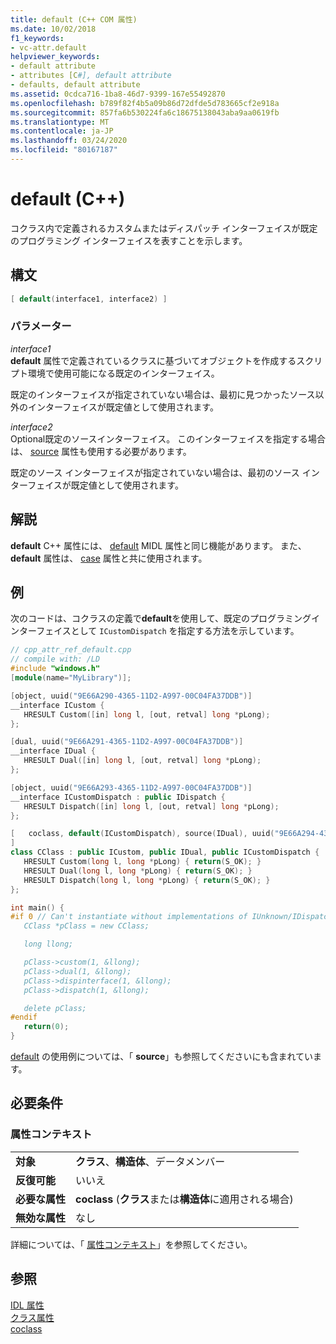 ```yaml
---
title: default (C++ COM 属性)
ms.date: 10/02/2018
f1_keywords:
- vc-attr.default
helpviewer_keywords:
- default attribute
- attributes [C#], default attribute
- defaults, default attribute
ms.assetid: 0cdca716-1ba8-46d7-9399-167e55492870
ms.openlocfilehash: b789f82f4b5a09b86d72dfde5d783665cf2e918a
ms.sourcegitcommit: 857fa6b530224fa6c18675138043aba9aa0619fb
ms.translationtype: MT
ms.contentlocale: ja-JP
ms.lasthandoff: 03/24/2020
ms.locfileid: "80167187"
---
```

# <a name="default-c"></a>default (C++)

コクラス内で定義されるカスタムまたはディスパッチ インターフェイスが既定のプログラミング インターフェイスを表すことを示します。

## <a name="syntax"></a>構文

```cpp
[ default(interface1, interface2) ]
```

### <a name="parameters"></a>パラメーター

*interface1*<br/>
**default** 属性で定義されているクラスに基づいてオブジェクトを作成するスクリプト環境で使用可能になる既定のインターフェイス。

既定のインターフェイスが指定されていない場合は、最初に見つかったソース以外のインターフェイスが既定値として使用されます。

*interface2*<br/>
Optional既定のソースインターフェイス。 このインターフェイスを指定する場合は、 [source](source-cpp.md) 属性も使用する必要があります。

既定のソース インターフェイスが指定されていない場合は、最初のソース インターフェイスが既定値として使用されます。

## <a name="remarks"></a>解説

**default** C++ 属性には、 [default](/windows/win32/Midl/default) MIDL 属性と同じ機能があります。 また、 **default** 属性は、 [case](case-cpp.md) 属性と共に使用されます。

## <a name="example"></a>例

次のコードは、コクラスの定義で**default**を使用して、既定のプログラミングインターフェイスとして `ICustomDispatch` を指定する方法を示しています。

```cpp
// cpp_attr_ref_default.cpp
// compile with: /LD
#include "windows.h"
[module(name="MyLibrary")];

[object, uuid("9E66A290-4365-11D2-A997-00C04FA37DDB")]
__interface ICustom {
   HRESULT Custom([in] long l, [out, retval] long *pLong);
};

[dual, uuid("9E66A291-4365-11D2-A997-00C04FA37DDB")]
__interface IDual {
   HRESULT Dual([in] long l, [out, retval] long *pLong);
};

[object, uuid("9E66A293-4365-11D2-A997-00C04FA37DDB")]
__interface ICustomDispatch : public IDispatch {
   HRESULT Dispatch([in] long l, [out, retval] long *pLong);
};

[   coclass, default(ICustomDispatch), source(IDual), uuid("9E66A294-4365-11D2-A997-00C04FA37DDB")
]
class CClass : public ICustom, public IDual, public ICustomDispatch {
   HRESULT Custom(long l, long *pLong) { return(S_OK); }
   HRESULT Dual(long l, long *pLong) { return(S_OK); }
   HRESULT Dispatch(long l, long *pLong) { return(S_OK); }
};

int main() {
#if 0 // Can't instantiate without implementations of IUnknown/IDispatch
   CClass *pClass = new CClass;

   long llong;

   pClass->custom(1, &llong);
   pClass->dual(1, &llong);
   pClass->dispinterface(1, &llong);
   pClass->dispatch(1, &llong);

   delete pClass;
#endif
   return(0);
}
```

[default](source-cpp.md) の使用例については、「 **source**」も参照してくださいにも含まれています。

## <a name="requirements"></a>必要条件

### <a name="attribute-context"></a>属性コンテキスト

|||
|-|-|
|**対象**|**クラス**、**構造体**、データメンバー|
|**反復可能**|いいえ|
|**必要な属性**|**coclass** (**クラス**または**構造体**に適用される場合)|
|**無効な属性**|なし|

詳細については、「 [属性コンテキスト](cpp-attributes-com-net.md#contexts)」を参照してください。

## <a name="see-also"></a>参照

[IDL 属性](idl-attributes.md)<br/>
[クラス属性](class-attributes.md)<br/>
[coclass](coclass.md)

